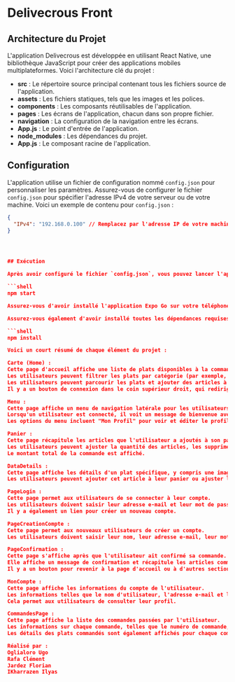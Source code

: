 # Delivecrous Front

## Architecture du Projet

L'application Delivecrous est développée en utilisant React Native, une bibliothèque JavaScript pour créer des applications mobiles multiplateformes. Voici l'architecture clé du projet :

- **src** : Le répertoire source principal contenant tous les fichiers source de l'application.
- **assets** : Les fichiers statiques, tels que les images et les polices.
- **components** : Les composants réutilisables de l'application.
- **pages** : Les écrans de l'application, chacun dans son propre fichier.
- **navigation** : La configuration de la navigation entre les écrans.
- **App.js** : Le point d'entrée de l'application.
- **node_modules** : Les dépendances du projet.
- **App.js** : Le composant racine de l'application.

## Configuration

L'application utilise un fichier de configuration nommé `config.json` pour personnaliser les paramètres. Assurez-vous de configurer le fichier `config.json` pour spécifier l'adresse IPv4 de votre serveur ou de votre machine. Voici un exemple de contenu pour `config.json` :
```json
{
  "IPv4": "192.168.0.100" // Remplacez par l'adresse IP de votre machine ou de votre serveur
}




## Exécution

Après avoir configuré le fichier `config.json`, vous pouvez lancer l'application en utilisant la commande suivante :

```shell
npm start

Assurez-vous d'avoir installé l'application Expo Go sur votre téléphone. Après avoir scanné le QR code généré par votre IDE, vous aurez accès à l'application et pourrez commencer à l'utiliser.

Assurez-vous également d'avoir installé toutes les dépendances requises en utilisant npm install avant de lancer l'application.

```shell
npm install

Voici un court résumé de chaque élément du projet :

Carte (Home) :
Cette page d'accueil affiche une liste de plats disponibles à la commande.
Les utilisateurs peuvent filtrer les plats par catégorie (par exemple, entrées, plats principaux, desserts).
Les utilisateurs peuvent parcourir les plats et ajouter des articles à leur panier.
Il y a un bouton de connexion dans le coin supérieur droit, qui redirige les utilisateurs vers la page de connexion s'ils ne sont pas déjà connectés.

Menu :
Cette page affiche un menu de navigation latérale pour les utilisateurs connectés.
Lorsqu'un utilisateur est connecté, il voit un message de bienvenue avec son nom d'utilisateur.
Les options du menu incluent "Mon Profil" pour voir et éditer le profil de l'utilisateur, "Mes Commandes" pour voir l'historique des commandes de l'utilisateur, et "Se Déconnecter" pour se déconnecter de son compte.

Panier :
Cette page récapitule les articles que l'utilisateur a ajoutés à son panier.
Les utilisateurs peuvent ajuster la quantité des articles, les supprimer du panier et passer à la page de confirmation de commande.
Le montant total de la commande est affiché.

DataDetails :
Cette page affiche les détails d'un plat spécifique, y compris une image, le nom, la description, les allergènes et le prix.
Les utilisateurs peuvent ajouter cet article à leur panier ou ajuster la quantité s'il est déjà dans le panier.

PageLogin :
Cette page permet aux utilisateurs de se connecter à leur compte.
Les utilisateurs doivent saisir leur adresse e-mail et leur mot de passe pour se connecter.
Il y a également un lien pour créer un nouveau compte.

PageCreationCompte :
Cette page permet aux nouveaux utilisateurs de créer un compte.
Les utilisateurs doivent saisir leur nom, leur adresse e-mail, leur mot de passe, etc.

PageConfirmation :
Cette page s'affiche après que l'utilisateur ait confirmé sa commande.
Elle affiche un message de confirmation et récapitule les articles commandés, y compris leur quantité et leur prix.
Il y a un bouton pour revenir à la page d'accueil ou à d'autres sections de l'application.

MonCompte :
Cette page affiche les informations du compte de l'utilisateur.
Les informations telles que le nom d'utilisateur, l'adresse e-mail et le solde du compte sont affichées.
Cela permet aux utilisateurs de consulter leur profil.

CommandesPage :
Cette page affiche la liste des commandes passées par l'utilisateur.
Les informations sur chaque commande, telles que le numéro de commande, l'adresse de livraison, le statut et la date de commande, sont répertoriées.
Les détails des plats commandés sont également affichés pour chaque commande.

Réalisé par :
Oglialoro Ugo
Rafa Clément
Jardez Florian
IKharrazen Ilyas
